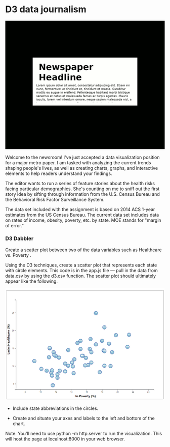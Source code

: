 # D3 data journalism 

![](https://github.com/ShimsyV/D3-Challenge/blob/main/D3_data_journalism/image/newspaper.gif)


Welcome to the newsroom! I've just accepted a data visualization position for a major metro paper. I am tasked with analyzing the current trends shaping people's lives, as well as creating charts, graphs, and interactive elements to help readers understand your findings.

The editor wants to run a series of feature stories about the health risks facing particular demographics. She's counting on me to sniff out the first story idea by sifting through information from the U.S. Census Bureau and the Behavioral Risk Factor Surveillance System.

The data set included with the assignment is based on 2014 ACS 1-year estimates from the US Census Bureau.  The current data set includes data on rates of income, obesity, poverty, etc. by state. MOE stands for "margin of error."

### D3 Dabbler

Create a scatter plot between two of the data variables such as Healthcare vs. Poverty .

Using the D3 techniques, create a scatter plot that represents each state with circle elements. This code is in the app.js file —  pull in the data from data.csv by using the d3.csv function. The scatter plot should ultimately appear like the following.

![](https://github.com/ShimsyV/D3-Challenge/blob/main/D3_data_journalism/image/D3scatter.PNG)


* Include state abbreviations in the circles.


* Create and situate your axes and labels to the left and bottom of the chart.


Note: You'll need to use python -m http.server to run the visualization. This will host the page at localhost:8000 in your web browser.
